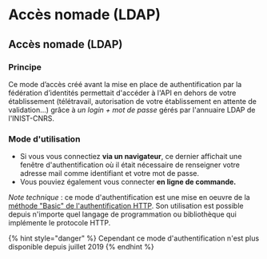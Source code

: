 # Accès nomade \(LDAP\)

## Accès nomade \(LDAP\) <a id="acces-nomade-ldap"></a>

### Principe <a id="principe"></a>

Ce mode d’accès créé avant la mise en place de authentification par la fédération d’identités permettait d'accéder à l'API en dehors de votre établissement \(télétravail, autorisation de votre établissement en attente de validation...\) grâce à _un login + mot de passe_ gérés par l'annuaire LDAP de l'INIST-CNRS.

### Mode d'utilisation <a id="mode-dutilisation"></a>

* Si vous vous connectiez **via un navigateur**, ce dernier affichait une fenêtre d'authentification où il était nécessaire de renseigner votre adresse mail comme identifiant et votre mot de passe.
* Vous pouviez également vous connecter **en ligne de commande.**

_Note technique_ : ce mode d'authentification est une mise en oeuvre de la [méthode "Basic" de l'authentification HTTP](https://fr.wikipedia.org/wiki/Authentification_HTTP#M.C3.A9thode_.C2.AB_Basic_.C2.BB). Son utilisation est possible depuis n'importe quel langage de programmation ou bibliothèque qui implémente le protocole HTTP.

{% hint style="danger" %}
Cependant ce mode d'authentification n'est plus disponible depuis juillet 2019 
{% endhint %}



